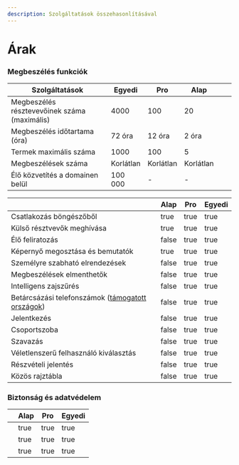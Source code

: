 ```yaml
---
description: Szolgáltatások összehasonlításával
---
```


# Árak

### Megbeszélés funkciók

| Szolgáltatások                               | Egyedi    | Pro       | Alap      |   |   |
| -------------------------------------------- | --------- | --------- | --------- | - | - |
| Megbeszélés résztevevőinek száma (maximális) | 4000      | 100       | 20        |   |   |
| Megbeszélés időtartama (óra)                 | 72 óra    | 12 óra    | 2 óra     |   |   |
| Termek maximális száma                       | 1000      | 100       | 5         |   |   |
| Megbeszélések száma                          | Korlátlan | Korlátlan | Korlátlan |   |   |
| Élő közvetítés a domainen belül              | 100 000   | -         | -         |   |   |

<table data-header-hidden><thead><tr><th></th><th data-type="checkbox">Alap</th><th data-type="checkbox">Pro</th><th data-type="checkbox">Egyedi</th></tr></thead><tbody><tr><td>Csatlakozás böngészőből</td><td>true</td><td>true</td><td>true</td></tr><tr><td>Külső résztvevők meghívása</td><td>true</td><td>true</td><td>true</td></tr><tr><td>Élő feliratozás</td><td>false</td><td>true</td><td>true</td></tr><tr><td>Képernyő megosztása és bemutatók</td><td>true</td><td>true</td><td>true</td></tr><tr><td>Személyre szabható elrendezések</td><td>false</td><td>true</td><td>true</td></tr><tr><td>Megbeszélések elmenthetők</td><td>false</td><td>true</td><td>true</td></tr><tr><td>Intelligens zajszűrés</td><td>false</td><td>true</td><td>true</td></tr><tr><td>Betárcsázási telefonszámok (<a href="tamogatott-orszagok.md">támogatott országok</a>)</td><td>false</td><td>true</td><td>true</td></tr><tr><td>Jelentkezés</td><td>false</td><td>true</td><td>true</td></tr><tr><td>Csoportszoba</td><td>false</td><td>true</td><td>true</td></tr><tr><td>Szavazás</td><td>false</td><td>true</td><td>true</td></tr><tr><td>Véletlenszerű felhasználó kiválasztás</td><td>false</td><td>true</td><td>true</td></tr><tr><td>Részvételi jelentés</td><td>false</td><td>true</td><td>true</td></tr><tr><td>Közös rajztábla</td><td>false</td><td>true</td><td>true</td></tr></tbody></table>

### Biztonság és adatvédelem

<table><thead><tr><th></th><th data-type="checkbox">Alap</th><th data-type="checkbox">Pro</th><th data-type="checkbox">Egyedi</th></tr></thead><tbody><tr><td></td><td>true</td><td>true</td><td>true</td></tr><tr><td></td><td>true</td><td>true</td><td>true</td></tr><tr><td></td><td>true</td><td>true</td><td>true</td></tr></tbody></table>
